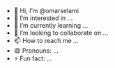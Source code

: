 - 👋 Hi, I’m @omarselami
- 👀 I’m interested in ...
- 🌱 I’m currently learning ...
- 💞️ I’m looking to collaborate on ...
- 📫 How to reach me ...
- 😄 Pronouns: ...
- ⚡ Fun fact: ...

<!---
omarselami/omarselami is a ✨ special ✨ repository because its `README.md` (this file) appears on your GitHub profile.
You can click the Preview link to take a look at your changes.
--->
